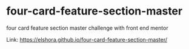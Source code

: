 # four-card-feature-section-master
four card feature section master challenge with front end mentor

Link: https://elshora.github.io/four-card-feature-section-master/
